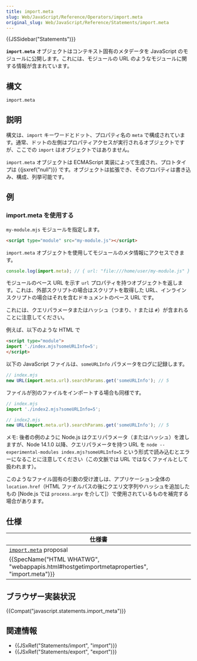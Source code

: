 ```yaml
---
title: import.meta
slug: Web/JavaScript/Reference/Operators/import.meta
original_slug: Web/JavaScript/Reference/Statements/import.meta
---
```

{{JSSidebar("Statements")}}

**`import.meta`** オブジェクトはコンテキスト固有のメタデータを JavaScript のモジュールに公開します。これには、モジュールの URL のようなモジュールに関する情報が含まれています。

## 構文

```
import.meta
```

## 説明

構文は、`import` キーワードとドット、プロパティ名の `meta` で構成されています。通常、ドットの左側はプロパティアクセスが実行されるオブジェクトですが、ここでの `import` はオブジェクトではありません。

`import.meta` オブジェクトは ECMAScript 実装によって生成され、プロトタイプは {{jsxref("null")}} です。オブジェクトは拡張でき、そのプロパティは書き込み、構成、列挙可能です。

## 例

### import.meta を使用する

`my-module.mjs` モジュールを指定します。

```html
<script type="module" src="my-module.js"></script>
```

`import.meta` オブジェクトを使用してモジュールのメタ情報にアクセスできます。

```js
console.log(import.meta); // { url: "file:///home/user/my-module.js" }
```

モジュールのベース URL を示す `url` プロパティを持つオブジェクトを返します。これは、外部スクリプトの場合はスクリプトを取得した URL、インラインスクリプトの場合はそれを含むドキュメントのベース URL です。

これには、クエリパラメータまたはハッシュ（つまり、`?` または `#`）が含まれることに注意してください。

例えば、以下のような HTML で

```html
<script type="module">
import './index.mjs?someURLInfo=5';
</script>
```

以下の JavaScript ファイルは、`someURLInfo` パラメータをログに記録します。

```js
// index.mjs
new URL(import.meta.url).searchParams.get('someURLInfo'); // 5
```

ファイルが別のファイルをインポートする場合も同様です。

```js
// index.mjs
import './index2.mjs?someURLInfo=5';

// index2.mjs
new URL(import.meta.url).searchParams.get('someURLInfo'); // 5
```

メモ: 後者の例のように Node.js はクエリパラメータ（またはハッシュ）を渡しますが、Node 14.1.0 以降、クエリパラメータを持つ URL を `node --experimental-modules index.mjs?someURLInfo=5` という形式で読み込むとエラーになることに注意してください（この文脈では URL ではなくファイルとして扱われます）。

このようなファイル固有の引数の受け渡しは、アプリケーション全体の `location.href`（HTML ファイルパスの後にクエリ文字列やハッシュを追加したもの \[Node.js では `process.argv` を介して]）で使用されているものを補完する場合があります。

## 仕様

| 仕様書                                                                                                                   |
| ------------------------------------------------------------------------------------------------------------------------ |
| [`import.meta`](https://tc39.es/proposal-import-meta/#prod-ImportMeta) proposal                                          |
| {{SpecName("HTML WHATWG", "webappapis.html#hostgetimportmetaproperties", "import.meta")}} |

## ブラウザー実装状況

{{Compat("javascript.statements.import_meta")}}

## 関連情報

- {{JSxRef("Statements/import", "import")}}
- {{JSxRef("Statements/export", "export")}}
